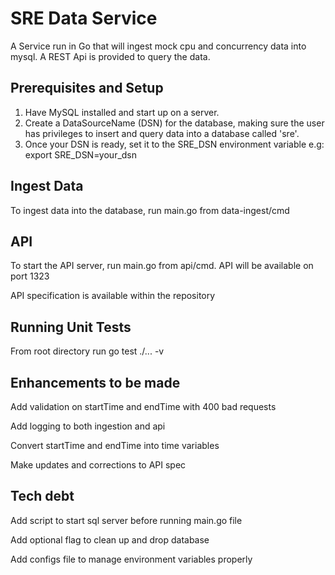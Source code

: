 # SRE Data Service
A Service run in Go that will ingest mock cpu and concurrency data into mysql.
A REST Api is provided to query the data.

## Prerequisites and Setup
1) Have MySQL installed and start up on a server.
2) Create a DataSourceName (DSN) for the database, making sure the user has privileges to insert and query data into a database called 'sre'.
3) Once your DSN is ready, set it to the SRE_DSN environment variable e.g:
export SRE_DSN=your_dsn

## Ingest Data
To ingest data into the database, run main.go from data-ingest/cmd

## API
To start the API server, run main.go from api/cmd. API will be available on port 1323

API specification is available within the repository

## Running Unit Tests
From root directory run go test ./... -v

## Enhancements to be made
Add validation on startTime and endTime with 400 bad requests 

Add logging to both ingestion and api 

Convert startTime and endTime  into time variables

Make updates and corrections to API spec

## Tech debt
Add script to start sql server before running main.go file

Add optional flag to clean up and drop database

Add configs file to manage environment variables properly
